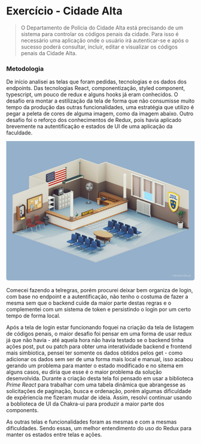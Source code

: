 # Exercício - Cidade Alta

> O Departamento de Polícia do Cidade Alta está precisando de um sistema para controlar os códigos penais da cidade. Para isso é necessário uma aplicação onde o usuário irá autenticar-se e após o sucesso poderá consultar, incluir, editar e visualizar os códigos penais da Cidade Alta.

### Metodologia

De início analisei as telas que foram pedidas, tecnologias e os dados dos endpoints. Das tecnologias React, componentização, styled component, typescript, um pouco de redux e alguns hooks já eram conhecidos. O desafio era montar a estilização da tela de forma que não consumisse muito tempo da produção das outras funcionalidades, uma estratégia que utilizo é pegar a peleta de cores de alguma imagem, como da imagem abaixo. Outro desafio foi o reforço dos conhecimentos de Redux, pois havia aplicado brevemente na autentificação e estados de UI de uma aplicação da faculdade.

![Low Poly Police Department Room](public/police.png)

Comecei fazendo a telregras, porém procurei deixar bem organiza de login, com base no endpoint e a autentificação, não tenho o costuma de fazer a mesma sem que o backend cuide da maior parte destas regras e o complementei com um sistema de token e persistindo o login por um certo tempo de forma local.

Após a tela de login estar funcionando foquei na criação da tela de listagem de códigos penais, o maior desafio foi pensar em uma forma de usar redux já que não havia - até aquela hora não havia testado se o backend tinha ações post, put ou patch para obter uma interatividade backend e frontend mais simbiotica, pensei ter somente os dados obtidos pelos get - como adicionar os dados sem ser de uma forma mais local e manual, isso acabou gerando um problema para manter o estado modificado e no sitema em alguns casos, eu diria que esse é o maior problema da solução desenvolvida. Durante a criação desta tela foi pensado em usar a biblioteca *Prime React* para trabalhar com uma tabela dinâmica que abrangesse as solicitações de paginação, busca e ordenação, porém algumas dificuldade de expêriencia me fizeram mudar de ideia. Assim, resolvi continuar usando a boblioteca de UI da Chakra-ui para produzir a maior parte dos components.

As outras telas e funcionalidades foram as mesmas e com a mesmas dificuldades. Sendo essas, um melhor entendimento do uso do Redux para manter os estados entre telas e ações.